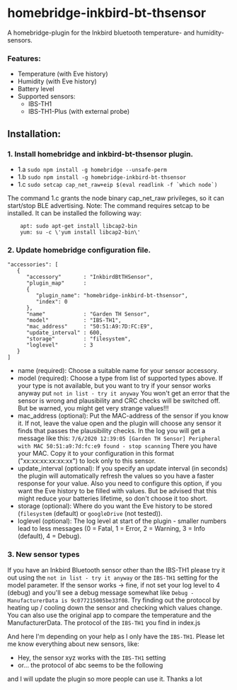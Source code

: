 # homebridge-inkbird-bt-thsensor
A homebridge-plugin for the Inkbird bluetooth temperature- and humidity-sensors.

### Features:
- Temperature (with Eve history)
- Humidity (with Eve history)
- Battery level
- Supported sensors:
   - IBS-TH1
   - IBS-TH1-Plus (with external probe)

## Installation:

### 1. Install homebridge and inkbird-bt-thsensor plugin.
- 1.a `sudo npm install -g homebridge --unsafe-perm`
- 1.b `sudo npm install -g homebridge-inkbird-bt-thsensor`
- 1.c ``sudo setcap cap_net_raw+eip $(eval readlink -f `which node`)``

The command 1.c grants the node binary cap_net_raw privileges, so it can start/stop BLE advertising.
Note: The command requires setcap to be installed. It can be installed the following way:
```
    apt: sudo apt-get install libcap2-bin
    yum: su -c \'yum install libcap2-bin\'
```

### 2. Update homebridge configuration file.
```
"accessories": [
   {
      "accessory"       : "InkbirdBtTHSensor",
      "plugin_map"      :
      {
         "plugin_name": "homebridge-inkbird-bt-thsensor",
         "index": 0
      },
      "name"            : "Garden TH Sensor",
      "model"           : "IBS-TH1",
      "mac_address"     : "50:51:A9:7D:FC:E9",
      "update_interval" : 600,
      "storage"         : "filesystem",
      "loglevel"        : 3
   }
]
```

- name            (required): Choose a suitable name for your sensor accessory.
- model           (required): Choose a type from list of supported types above.
                              If your type is not available, but you want to try if your sensor works anyway put
                              `not in list - try it anyway`
                              You won't get an error that the sensor is wrong and plausibility and CRC checks will be switched off.
                              But be warned, you might get very strange values!!!
- mac_address     (optional): Put the MAC-address of the sensor if you know it.
                              If not, leave the value open and the plugin will choose any sensor it finds that passes the plausibility checks. In the log you will get a message like this:
                              `7/6/2020 12:39:05 [Garden TH Sensor] Peripheral with MAC 50:51:a9:7d:fc:e9 found - stop scanning`
                              There you have your MAC. Copy it to your configuration in this format ("xx:xx:xx:xx:xx:xx") to lock only to this sensor.
- update_interval (optional): If you specify an update interval (in seconds) the plugin will automatically refresh the values so you have
                              a faster response for your value. Also you need to configure this option, if you want the Eve history to be
                              filled with values. But be advised that this might reduce your batteries lifetime, so don't choose it too short.
- storage         (optional): Where do you want the Eve history to be stored (`filesystem` (default) or `googleDrive` (not tested)).
- loglevel        (optional): The log level at start of the plugin - smaller numbers lead to less messages
                              (0 = Fatal, 1 = Error, 2 = Warning, 3 = Info (default), 4 = Debug).

### 3. New sensor types
If you have an Inkbird Bluetooth sensor other than the IBS-TH1 please try it out using the `not in list - try it anyway` or the `IBS-TH1` setting for the model parameter. If the sensor works -> fine, if not set your log level to 4 (debug) and you'll see a
debug message somewhat like `Debug - ManufacturerData is 9c077215005be33f08`. Try finding out the protocol by heating up / cooling down the sensor and checking which values change. You can also use the original app to compare the temperature and the ManufacturerData. The protocol of the `IBS-TH1` you find in index.js

And here I'm depending on your help as I only have the `IBS-TH1`. Please let me know everything about new sensors, like:
- Hey, the sensor xyz works with the `IBS-TH1` setting 
- or... the protocol of abc seems to be the following

and I will update the plugin so more people can use it. Thanks a lot 
